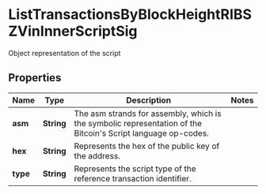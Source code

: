 

# ListTransactionsByBlockHeightRIBSZVinInnerScriptSig

Object representation of the script

## Properties

| Name | Type | Description | Notes |
|------------ | ------------- | ------------- | -------------|
|**asm** | **String** | The asm strands for assembly, which is the symbolic representation of the Bitcoin&#39;s Script language op-codes. |  |
|**hex** | **String** | Represents the hex of the public key of the address. |  |
|**type** | **String** | Represents the script type of the reference transaction identifier. |  |




